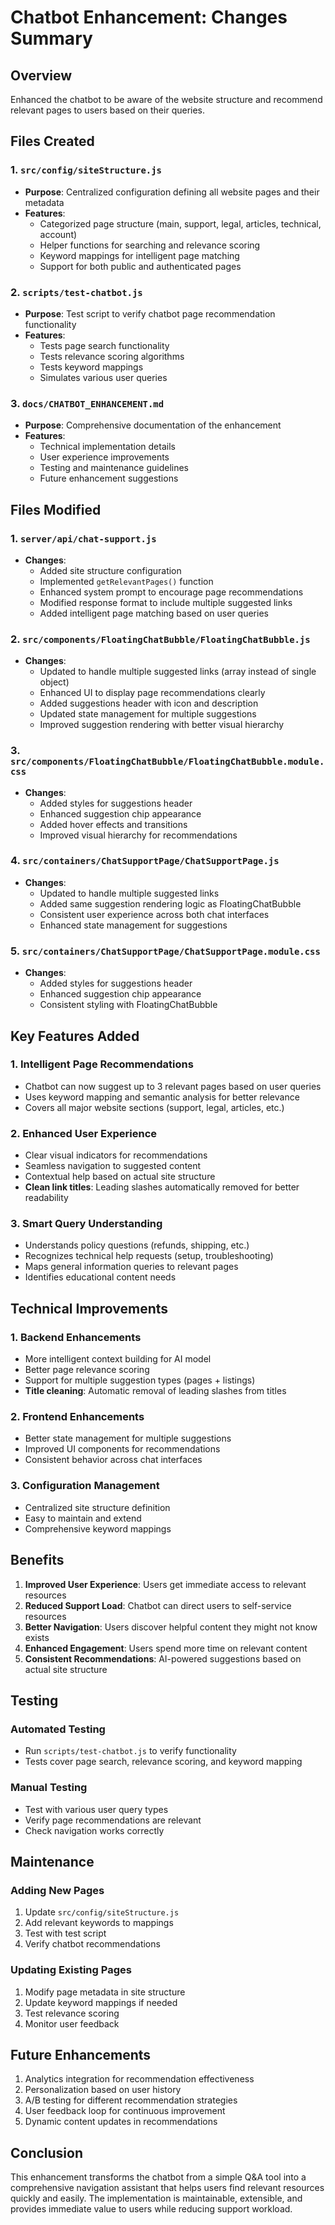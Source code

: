 # Chatbot Enhancement: Changes Summary

## Overview
Enhanced the chatbot to be aware of the website structure and recommend relevant pages to users based on their queries.

## Files Created

### 1. `src/config/siteStructure.js`
- **Purpose**: Centralized configuration defining all website pages and their metadata
- **Features**:
  - Categorized page structure (main, support, legal, articles, technical, account)
  - Helper functions for searching and relevance scoring
  - Keyword mappings for intelligent page matching
  - Support for both public and authenticated pages

### 2. `scripts/test-chatbot.js`
- **Purpose**: Test script to verify chatbot page recommendation functionality
- **Features**:
  - Tests page search functionality
  - Tests relevance scoring algorithms
  - Tests keyword mappings
  - Simulates various user queries

### 3. `docs/CHATBOT_ENHANCEMENT.md`
- **Purpose**: Comprehensive documentation of the enhancement
- **Features**:
  - Technical implementation details
  - User experience improvements
  - Testing and maintenance guidelines
  - Future enhancement suggestions

## Files Modified

### 1. `server/api/chat-support.js`
- **Changes**:
  - Added site structure configuration
  - Implemented `getRelevantPages()` function
  - Enhanced system prompt to encourage page recommendations
  - Modified response format to include multiple suggested links
  - Added intelligent page matching based on user queries

### 2. `src/components/FloatingChatBubble/FloatingChatBubble.js`
- **Changes**:
  - Updated to handle multiple suggested links (array instead of single object)
  - Enhanced UI to display page recommendations clearly
  - Added suggestions header with icon and description
  - Updated state management for multiple suggestions
  - Improved suggestion rendering with better visual hierarchy

### 3. `src/components/FloatingChatBubble/FloatingChatBubble.module.css`
- **Changes**:
  - Added styles for suggestions header
  - Enhanced suggestion chip appearance
  - Added hover effects and transitions
  - Improved visual hierarchy for recommendations

### 4. `src/containers/ChatSupportPage/ChatSupportPage.js`
- **Changes**:
  - Updated to handle multiple suggested links
  - Added same suggestion rendering logic as FloatingChatBubble
  - Consistent user experience across both chat interfaces
  - Enhanced state management for suggestions

### 5. `src/containers/ChatSupportPage/ChatSupportPage.module.css`
- **Changes**:
  - Added styles for suggestions header
  - Enhanced suggestion chip appearance
  - Consistent styling with FloatingChatBubble

## Key Features Added

### 1. Intelligent Page Recommendations
- Chatbot can now suggest up to 3 relevant pages based on user queries
- Uses keyword mapping and semantic analysis for better relevance
- Covers all major website sections (support, legal, articles, etc.)

### 2. Enhanced User Experience
- Clear visual indicators for recommendations
- Seamless navigation to suggested content
- Contextual help based on actual site structure
- **Clean link titles**: Leading slashes automatically removed for better readability

### 3. Smart Query Understanding
- Understands policy questions (refunds, shipping, etc.)
- Recognizes technical help requests (setup, troubleshooting)
- Maps general information queries to relevant pages
- Identifies educational content needs

## Technical Improvements

### 1. Backend Enhancements
- More intelligent context building for AI model
- Better page relevance scoring
- Support for multiple suggestion types (pages + listings)
- **Title cleaning**: Automatic removal of leading slashes from titles

### 2. Frontend Enhancements
- Better state management for multiple suggestions
- Improved UI components for recommendations
- Consistent behavior across chat interfaces

### 3. Configuration Management
- Centralized site structure definition
- Easy to maintain and extend
- Comprehensive keyword mappings

## Benefits

1. **Improved User Experience**: Users get immediate access to relevant resources
2. **Reduced Support Load**: Chatbot can direct users to self-service resources
3. **Better Navigation**: Users discover helpful content they might not know exists
4. **Enhanced Engagement**: Users spend more time on relevant content
5. **Consistent Recommendations**: AI-powered suggestions based on actual site structure

## Testing

### Automated Testing
- Run `scripts/test-chatbot.js` to verify functionality
- Tests cover page search, relevance scoring, and keyword mapping

### Manual Testing
- Test with various user query types
- Verify page recommendations are relevant
- Check navigation works correctly

## Maintenance

### Adding New Pages
1. Update `src/config/siteStructure.js`
2. Add relevant keywords to mappings
3. Test with test script
4. Verify chatbot recommendations

### Updating Existing Pages
1. Modify page metadata in site structure
2. Update keyword mappings if needed
3. Test relevance scoring
4. Monitor user feedback

## Future Enhancements

1. Analytics integration for recommendation effectiveness
2. Personalization based on user history
3. A/B testing for different recommendation strategies
4. User feedback loop for continuous improvement
5. Dynamic content updates in recommendations

## Conclusion

This enhancement transforms the chatbot from a simple Q&A tool into a comprehensive navigation assistant that helps users find relevant resources quickly and easily. The implementation is maintainable, extensible, and provides immediate value to users while reducing support workload.
